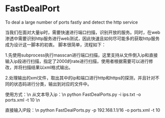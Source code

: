 # FastDealPort
To deal a large number of ports fastly and detect the http service 

当我们在面对大量ip时，需要快速进行端口扫描，识别开放的服务。同时，在web渗透中需要识别http服务进行web测试，因此快速且如何尽可能多的获取http服务成为设计这一脚本的初衷。
脚本很简单，流程如下：

1.先使用subprocess执行masscan进行端口扫描，这里支持从文件倒入ip和直接输入ip段进行扫描，指定了2000的rate进行扫描，使用者根据需要可以进行修改，并将扫描结果以xml格式输出。

2.处理输出的xml文件，取出其中的ip和端口进行http和https的探测，并且针对不同的状态码进行分类，输出到对应的文件中。

使用方式：\n
从文本导入ip：\n
python FastDealPorts.py -i ips.txt -o ports.xml -t 10 \n

直接输入IP段：\n
python FastDealPorts.py -p 192.168.1.1/16 -o ports.xml -t 10
